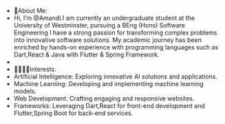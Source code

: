 - 👋About Me:
- Hi, I’m @Amandi.I am currently an undergraduate student at the University of Westminster, pursuing a BEng (Hons) Software Engineering I have a strong passion for transforming complex problems into innovative software solutions. My academic journey has been enriched by hands-on experience with programming languages such as Dart,React & Java with Flutter & Spring Framework.
- 
- 👩‍🦰👩‍💻Interests:
- Artificial Intelligence: Exploring innovative AI solutions and applications.
- Machine Learning: Developing and implementing machine learning models.
- Web Development: Crafting engaging and responsive websites.
- Frameworks: Leveraging Dart,React for front-end development and Flutter,Spring Boot for back-end services.
  
